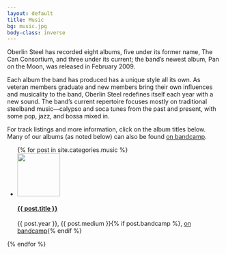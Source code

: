 ```yaml
---
layout: default
title: Music
bg: music.jpg
body-class: inverse
---
```

Oberlin Steel has recorded eight albums, five under its former name, The Can Consortium, and three under its current; the band’s newest album, Pan on the Moon, was released in February 2009.

Each album the band has produced has a unique style all its own. As veteran members graduate and new members bring their own influences and musicality to the band, Oberlin Steel redefines itself each year with a new sound. The band’s current repertoire focuses mostly on traditional steelband music—calypso and soca tunes from the past and present, with some pop, jazz, and bossa mixed in.

For track listings and more information, click on the album titles below. Many of our albums (as noted below) can also be found <a href="http://oberlinsteel.bandcamp.com">on bandcamp</a>.

<ul class="media-list">
	{% for post in site.categories.music %}
		<li class="media">
			<a class="pull-left" href="{{ post.url }}">
				<img class="media-object" src="{{ site.image_url }}/albums/{{ post.image }}" width="100">
			</a>
			<div class="media-body">
				<h4 class="media-heading"><a href="{{ post.url }}">{{ post.title }}</a></h4>
				<p>{{ post.year }}, {{ post.medium }}{% if post.bandcamp %}, <a href="http://oberlinsteel.bandcamp.com/album/{{ post.bandcamp }}">on bandcamp</a>{% endif %}</p>
			</div>
		</ul>
	{% endfor %}
</ul>
